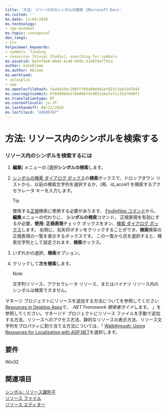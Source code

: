 ```yaml
---
title: '方法: リソース内のシンボルの検索 |Microsoft Docs'
ms.custom: ''
ms.date: 11/04/2016
ms.technology:
- cpp-windows
ms.topic: conceptual
dev_langs:
- C++
helpviewer_keywords:
- symbols, finding
- resources [Visual Studio], searching for symbols
ms.assetid: 6efef8e8-d0d4-4c49-b895-314974e7791a
author: mikeblome
ms.author: mblome
ms.workload:
- cplusplus
- uwp
ms.openlocfilehash: 3aada3dac208fcf08a9b0e61ef822c3ab13b7b44
ms.sourcegitcommit: 6f8dd98de57bb80bf4c9852abafef1c35a7600f1
ms.translationtype: MT
ms.contentlocale: ja-JP
ms.lasthandoff: 08/22/2018
ms.locfileid: "42605767"
---
```

# <a name="how-to-search-for-symbols-in-resources"></a>方法: リソース内のシンボルを検索する

### <a name="to-find-symbols-in-resources"></a>リソース内のシンボルを検索するには

1. **編集**] メニューの [選択**シンボルの検索**します。

2. [シンボルの検索 ダイアログ ボックス](http://msdn.microsoft.com/63e93d9c-784f-418d-a76a-723da5ff5d96)の**検索**ボックスで、ドロップダウン リストから、以前の検索文字列を選択するか、(用、id_accel1 を検索するアクセラレータ キーを入力します。

   > [!TIP]
   > 使用する[正規](/visualstudio/ide/using-regular-expressions-in-visual-studio)検索に使用する必要があります、 [Findinfiles コマンド](/visualstudio/ide/reference/find-command)から、**編集**メニューの代わりに、 **シンボルの検索**コマンド。 正規表現を有効にするが必要、**使用: 正規表現**チェック ボックスをオン、[検索 ダイアログ ボックス](http://msdn.microsoft.com/dad03582-4931-4893-83ba-84b37f5b1600)します。 右側に、右矢印ボタンをクリックすることができ、**検索**検索の正規表現の一覧を表示するボックスです。 この一覧から式を選択すると、検索文字列として設定されます、**検索**ボックス。

3. いずれかの選択、**検索**オプション。

4. クリックして**次を検索**します。

   > [!NOTE]
   > 文字列リソース、アクセラレータ リソース、またはバイナリ リソース内のシンボルは検索できません。

マネージ プロジェクトにリソースを追加する方法についてを参照してください[Resources in Desktop Apps](/dotnet/framework/resources/index)で、 *.NET Framework 開発者ガイド*します。 」を参照してください。マネージド プロジェクトにリソース ファイルを手動で追加する方法、リソースへのアクセス方法、静的なリソースの表示方法、リソース文字列をプロパティに割り当てる方法については、「 [Walkthrough: Using Resources for Localization with ASP.NET](http://msdn.microsoft.com/Library/bb4e5b44-e2b0-48ab-bbe9-609fb33900b6)を選択します。

## <a name="requirements"></a>要件

Win32

## <a name="see-also"></a>関連項目

[シンボル: リソース識別子](../windows/symbols-resource-identifiers.md)  
[リソース ファイル](../windows/resource-files-visual-studio.md)  
[リソース エディター](../windows/resource-editors.md)